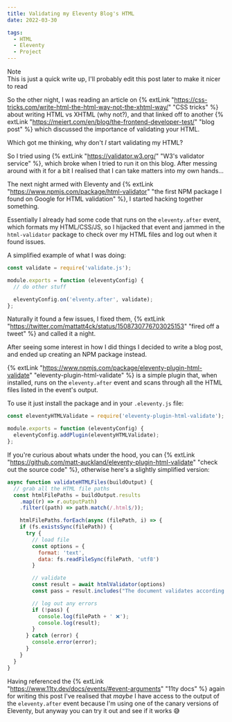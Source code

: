 ```yaml
---
title: Validating my Eleventy Blog's HTML
date: 2022-03-30

tags:
  - HTML
  - Eleventy
  - Project
---
```


<div class="note"><div class="note-title">Note</div>This is just a quick write up, I'll probably edit this post later to make it nicer to read</div>

So the other night, I was reading an article on {% extLink "https://css-tricks.com/write-html-the-html-way-not-the-xhtml-way/" "CSS tricks" %} about writing HTML vs XHTML (why not?), and that linked off to another
{% extLink "https://meiert.com/en/blog/the-frontend-developer-test/" "blog post" %} which discussed the importance of validating your HTML.

Which got me thinking, why don't _I_ start validating my HTML?

So I tried using {% extLink "https://validator.w3.org/" "W3's validator service" %}, which broke when I tried to run it on this blog. After messing around with it for a bit I realised that I can take matters into my own hands...

The next night armed with Eleventy and {% extLink "https://www.npmjs.com/package/html-validator" "the first NPM package I found on Google for HTML validation" %}, I started hacking together something.

Essentially I already had some code that runs on the `eleventy.after` event, which formats my HTML/CSS/JS, so I hijacked that event and jammed in the `html-validator` package to check over my HTML files and log out when it found issues.

A simplified example of what I was doing:

```js
const validate = require('validate.js');

module.exports = function (eleventyConfig) {
  // do other stuff

  eleventyConfig.on('elventy.after', validate);
};
```

Naturally it found a few issues, I fixed them, {% extLink "https://twitter.com/mattatt4ck/status/1508730776703025153" "fired off a tweet" %} and called it a night.

After seeing some interest in how I did things I decided to write a blog post, and ended up creating an NPM package instead.

{% extLink "https://www.npmjs.com/package/eleventy-plugin-html-validate" "eleventy-plugin-html-validate" %} is a simple plugin that, when installed, runs on the `eleventy.after` event and scans through all the HTML files listed in the event's output.

To use it just install the package and in your `.eleventy.js` file:

```js
const eleventyHTMLValidate = require('eleventy-plugin-html-validate');

module.exports = function (eleventyConfig) {
  eleventyConfig.addPlugin(eleventyHTMLValidate);
};
```

If you're curious about whats under the hood, you can {% extLink "https://github.com/matt-auckland/eleventy-plugin-html-validate" "check out the source code" %}, otherwise here's a slightly simplified version:

```js
async function validateHTMLFiles(buildOutput) {
  // grab all the HTML file paths
  const htmlFilePaths = buildOutput.results
    .map((r) => r.outputPath)
    .filter((path) => path.match(/.html$/));

    htmlFilePaths.forEach(async (filePath, i) => {
    if (fs.existsSync(filePath)) {
      try {
        // load file
        const options = {
          format: 'text',
          data: fs.readFileSync(filePath, 'utf8')
        }

        // validate
        const result = await htmlValidator(options)
        const pass = result.includes("The document validates according to the specified schema(s).")

        // log out any errors
        if (!pass) {
          console.log(filePath + ' ❌');
          console.log(result);
        }
      } catch (error) {
        console.error(error);
      }
    }
  }
}
```

Having referenced the {% extLink "https://www.11ty.dev/docs/events/#event-arguments" "11ty docs" %} again for writing this post I've realised that _maybe_ I have access to the output of the `eleventy.after` event because I'm using one of the canary versions of Eleventy, but anyway you can try it out and see if it works 😅
